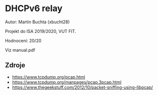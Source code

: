 DHCPv6 relay
============

Autor: Martin Buchta (xbucht28) 

Projekt do ISA 2019/2020, VUT FIT.

Hodnocení: 20/20

Viz manual.pdf


Zdroje
------

- https://www.tcpdump.org/pcap.html
- https://www.tcpdump.org/manpages/pcap.3pcap.html
- https://www.thegeekstuff.com/2012/10/packet-sniffing-using-libpcap/


